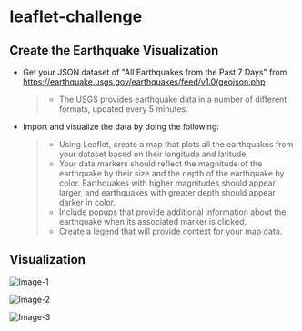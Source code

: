 # leaflet-challenge

## Create the Earthquake Visualization

* Get your JSON dataset of "All Earthquakes from the Past 7 Days" from https://earthquake.usgs.gov/earthquakes/feed/v1.0/geojson.php 
  > * The USGS provides earthquake data in a number of different formats, updated every 5 minutes. 
  
* Import and visualize the data by doing the following:

  > * Using Leaflet, create a map that plots all the earthquakes from your dataset based on their longitude and latitude.
  > * Your data markers should reflect the magnitude of the earthquake by their size and the depth of the earthquake by color. Earthquakes with higher magnitudes should appear larger, and earthquakes with greater depth should appear darker in color.
  > * Include popups that provide additional information about the earthquake when its associated marker is clicked.
  > * Create a legend that will provide context for your map data.

## Visualization

![Image-1](https://user-images.githubusercontent.com/114877740/219534588-9dc9ec8c-9748-4115-99a0-8040ac235479.png)

![Image-2](https://user-images.githubusercontent.com/114877740/219534601-0c1ef5c1-6788-4b31-ba06-3f070c48a0b1.png)

![Image-3](https://user-images.githubusercontent.com/114877740/219534647-5536f2b3-4fd0-435c-a011-fa23bd2db30b.png)

